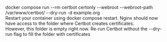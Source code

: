
docker compose run --rm  certbot certonly --webroot --webroot-path /var/www/certbot/ --dry-run -d example.org  
Restart your container using docker compose restart. Nginx should now have access to the folder where Certbot creates certificates.  
However, this folder is empty right now. Re-run Certbot without the --dry-run flag to fill the folder with certificates